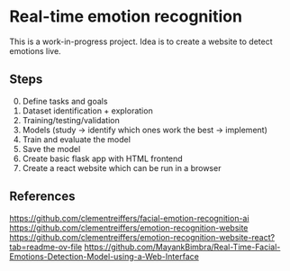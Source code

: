 # Real-time emotion recognition

This is a work-in-progress project. Idea is to create a website to detect emotions live. 


## Steps
0. Define tasks and goals
1. Dataset identification + exploration
2. Training/testing/validation
3. Models (study -> identify which ones work the best -> implement)
4. Train and evaluate the model
5. Save the model
6. Create basic flask app with HTML frontend
7. Create a react website which can be run in a browser


## References
https://github.com/clementreiffers/facial-emotion-recognition-ai
https://github.com/clementreiffers/emotion-recognition-website
https://github.com/clementreiffers/emotion-recognition-website-react?tab=readme-ov-file
https://github.com/MayankBimbra/Real-Time-Facial-Emotions-Detection-Model-using-a-Web-Interface
